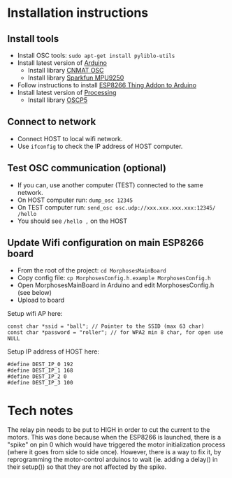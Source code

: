 # Installation instructions

## Install tools

* Install OSC tools: ```sudo apt-get install pyliblo-utils```
* Install latest version of [Arduino](https://www.arduino.cc/en/Main/Software)
  * Install library [CNMAT OSC](https://github.com/CNMAT/OSC)
  * Install library [Sparkfun MPU9250](http://www.arduinolibraries.info/libraries/sparkfun-mpu-9250)
* Follow instructions to install [ESP8266 Thing Addon to Arduino](https://learn.sparkfun.com/tutorials/esp8266-thing-hookup-guide/installing-the-esp8266-arduino-addon)
* Install latest version of [Processing](https://processing.org/download/)
  * Install library [OSCP5](http://www.sojamo.de/libraries/oscP5/)

## Connect to network
* Connect HOST to local wifi network.
* Use ```ifconfig``` to check the IP address of HOST computer.

## Test OSC communication (optional)

* If you can, use another computer (TEST) connected to the same network.
* On HOST computer run: ```dump_osc 12345```
* On TEST computer run: ```send_osc osc.udp://xxx.xxx.xxx.xxx:12345/ /hello```
* You should see ```/hello ,``` on the HOST

## Update Wifi configuration on main ESP8266 board

* From the root of the project: ```cd MorphosesMainBoard```
* Copy config file: ```cp MorphosesConfig.h.example MorphosesConfig.h```
* Open MorphosesMainBoard in Arduino and edit MorphosesConfig.h (see below)
* Upload to board

Setup wifi AP here:
```
const char *ssid = "ball"; // Pointer to the SSID (max 63 char)
const char *password = "roller"; // for WPA2 min 8 char, for open use NULL
```

Setup IP address of HOST here:
```
#define DEST_IP_0 192
#define DEST_IP_1 168
#define DEST_IP_2 0
#define DEST_IP_3 100
```



# Tech notes

The relay pin needs to be put to HIGH in order to cut the current to the motors. This was done because when the ESP8266 is launched, there is a "spike" on pin 0 which would have triggered the motor initialization process (where it goes from side to side once). However, there is a way to fix it, by reprogramming the motor-control arduinos to wait (ie. adding a delay() in their setup()) so that they are not affected by the spike.

